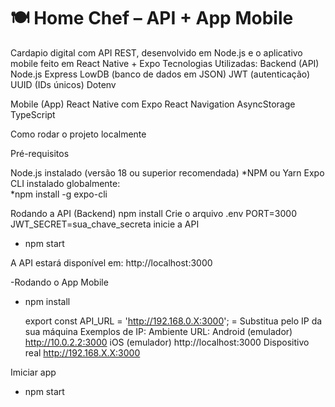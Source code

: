 # 🍽️ Home Chef – API + App Mobile
Cardapio digital com API REST, desenvolvido em Node.js e o aplicativo mobile feito em React Native + Expo
  Tecnologias Utilizadas:
 Backend (API)
Node.js
Express
LowDB (banco de dados em JSON)
JWT (autenticação)
UUID (IDs únicos)
Dotenv

Mobile (App)
React Native com Expo
React Navigation
AsyncStorage
TypeScript

Como rodar o projeto localmente

Pré-requisitos

Node.js instalado (versão 18 ou superior recomendada)
*NPM ou Yarn
Expo CLI instalado globalmente:  
  *npm install -g expo-cli

Rodando a API (Backend)
npm install
Crie o arquivo .env
PORT=3000
JWT_SECRET=sua_chave_secreta
inicie a API
  * npm start

A API estará disponível em: http://localhost:3000

-Rodando o App Mobile
  * npm install

    export const API_URL = 'http://192.168.0.X:3000'; = Substitua pelo IP da sua máquina
Exemplos de IP:
Ambiente	URL:
Android (emulador)	http://10.0.2.2:3000
iOS (emulador)	http://localhost:3000
Dispositivo real	http://192.168.X.X:3000

Imiciar app
 * npm start
